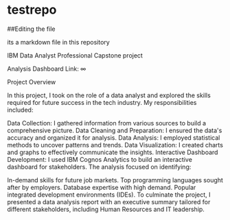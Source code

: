 # testrepo

##Editing the file

its a markdown file in this repository

IBM Data Analyst Professional Capstone project

Analysis Dashboard Link: ∞

Project Overview

In this project, I took on the role of a data analyst and explored the skills required for future success in the tech industry. My responsibilities included:

Data Collection: I gathered information from various sources to build a comprehensive picture.
Data Cleaning and Preparation: I ensured the data's accuracy and organized it for analysis.
Data Analysis: I employed statistical methods to uncover patterns and trends.
Data Visualization: I created charts and graphs to effectively communicate the insights.
Interactive Dashboard Development: I used IBM Cognos Analytics to build an interactive dashboard for stakeholders.
The analysis focused on identifying:

In-demand skills for future job markets.
Top programming languages sought after by employers.
Database expertise with high demand.
Popular integrated development environments (IDEs).
To culminate the project, I presented a data analysis report with an executive summary tailored for different stakeholders, including Human Resources and IT leadership. 

 
